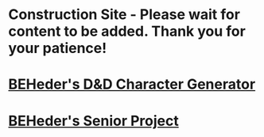 # Construction Site - Please wait for content to be added. Thank you for your patience!
# [BEHeder's D&D Character Generator](https://github.com/BEHeder/BEHeder.github.io/tree/main/BEHeder_char_gen)
# [BEHeder's Senior Project](https://github.com/BEHeder/BEHeder.github.io/tree/main/Senior%20Project)
